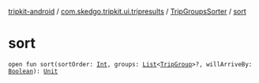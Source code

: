 [tripkit-android](../../index.md) / [com.skedgo.tripkit.ui.tripresults](../index.md) / [TripGroupsSorter](index.md) / [sort](./sort.md)

# sort

`open fun sort(sortOrder: `[`Int`](https://kotlinlang.org/api/latest/jvm/stdlib/kotlin/-int/index.html)`, groups: `[`List`](https://kotlinlang.org/api/latest/jvm/stdlib/kotlin.collections/-list/index.html)`<`[`TripGroup`](../../skedgo.tripkit.routing/-trip-group/index.md)`>?, willArriveBy: `[`Boolean`](https://kotlinlang.org/api/latest/jvm/stdlib/kotlin/-boolean/index.html)`): `[`Unit`](https://kotlinlang.org/api/latest/jvm/stdlib/kotlin/-unit/index.html)